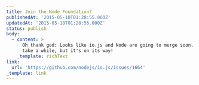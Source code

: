 ```yaml
---
title: Join the Node Foundation?
publishedAt: '2015-05-18T01:28:55.000Z'
updatedAt: '2015-05-18T01:28:55.000Z'
status: publish
body:
  - content: >
      Oh thank god: Looks like io.js and Node are going to merge soon. It'll
      take a while, but it's on its way!
    _template: richText
link:
  url: 'https://github.com/nodejs/io.js/issues/1664'
_template: link
---
```


